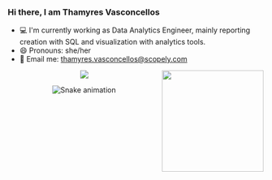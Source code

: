 ### Hi there,  I am Thamyres Vasconcellos
<div>
  
- 💻  I'm currently working as Data Analytics Engineer, mainly reporting creation with SQL and visualization with analytics tools.
- 😄  Pronouns: she/her
- 📧  Email me: thamyres.vasconcellos@scopely.com
<img align="right" alt="" width="200" height="200" border="0" src="https://i.picasion.com/pic91/7fa1b91f05a635396d30f8a8dbd00f6d.gif">
  </div>
 
<div>
  <div align="center">
  <a href="https://www.linkedin.com/in/thamyresvasconcellos/" target="_blank"><img src="https://img.shields.io/badge/-LinkedIn-%230077B5?style=for-the-badge&logo=linkedin&logoColor=white" target="_blank"></a> 
 
  ![Snake animation](https://github.com/thamyvas1/thamyvas1/blob/output/github-contribution-grid-snake.svg)
 
</div>
